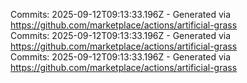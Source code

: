 Commits: 2025-09-12T09:13:33.196Z - Generated via https://github.com/marketplace/actions/artificial-grass
<br>
Commits: 2025-09-12T09:13:33.196Z - Generated via https://github.com/marketplace/actions/artificial-grass
<br>
Commits: 2025-09-12T09:13:33.196Z - Generated via https://github.com/marketplace/actions/artificial-grass
<br>
